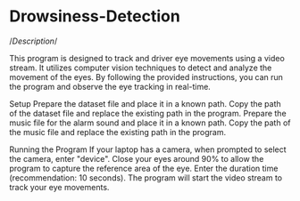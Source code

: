 # Drowsiness-Detection
/*Description*/

This program is designed to track and driver eye movements using a video stream. It utilizes computer vision techniques to detect and analyze the movement of the eyes. By following the provided instructions, you can run the program and observe the eye tracking in real-time.

Setup
Prepare the dataset file and place it in a known path.
Copy the path of the dataset file and replace the existing path in the program.
Prepare the music file for the alarm sound and place it in a known path.
Copy the path of the music file and replace the existing path in the program.


Running the Program
If your laptop has a camera, when prompted to select the camera, enter "device".
Close your eyes around 90% to allow the program to capture the reference area of the eye.
Enter the duration time (recommendation: 10 seconds).
The program will start the video stream to track your eye movements.
